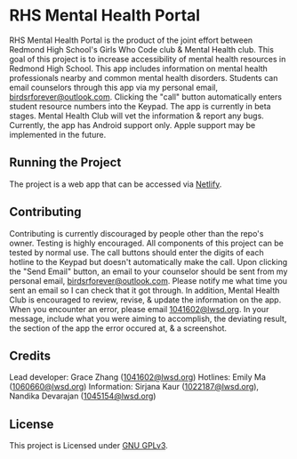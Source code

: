 # RHS Mental Health Portal
RHS Mental Health Portal is the product of the joint effort between Redmond High School's Girls Who Code club & Mental Health club. This goal of this project is to increase accessibility of mental health resources in Redmond High School. This app includes information on mental health professionals nearby and common mental health disorders. Students can email counselors through this app via my personal email, birdsrforever@outlook.com. Clicking the "call" button automatically enters student resource numbers into the Keypad. The app is currently in beta stages. Mental Health Club will vet the information & report any bugs. Currently, the app has Android support only. Apple support may be implemented in the future.

## Running the Project
The project is a web app that can be accessed via [Netlify](https://rhs-mental-health-portal.netlify.app/).

## Contributing
Contributing is currently discouraged by people other than the repo's owner. Testing is highly encouraged. All components of this project can be tested by normal use. The call buttons should enter the digits of each hotline to the Keypad but doesn't automatically make the call. Upon clicking the "Send Email" button, an email to your counselor should be sent from my personal email, birdsrforever@outlook.com. Please notify me what time you sent an email so I can check that it got through. In addition, Mental Health Club is encouraged to review, revise, & update the information on the app. When you encounter an error, please email 1041602@lwsd.org. In your message, include what you were aiming to accomplish, the deviating result, the section of the app the error occured at, & a screenshot.

## Credits
Lead developer: Grace Zhang (1041602@lwsd.org)
Hotlines: Emily Ma (1060660@lwsd.org)
Information: Sirjana Kaur (1022187@lwsd.org), Nandika Devarajan (1045154@lwsd.org)

## License
This project is Licensed under [GNU GPLv3](https://choosealicense.com/licenses/gpl-3.0/).
